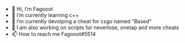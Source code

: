 - 👋 Hi, I’m Fagooot
- 🌱 I’m currently learning c++
- 👀 I’m currently devolping a cheat for csgo named "Based"
- 👀 I am also working on scripts for neverlose, onetap and more cheats 
- 📫 How to reach me Fagooot#5514

<!---
Fagooothvh/Fagooothvh is a ✨ special ✨ repository because its `README.md` (this file) appears on your GitHub profile.
You can click the Preview link to take a look at your changes.
--->
